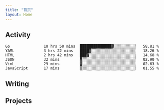 ```yaml
---
title: "首页"
layout: Home
---
```


## Activity
<!--START_SECTION:waka-->

```text
Go               10 hrs 50 mins  ██████████████▓░░░░░░░░░░   58.81 %
YAML             3 hrs 22 mins   ████▓░░░░░░░░░░░░░░░░░░░░   18.26 %
HTML             2 hrs 42 mins   ███▓░░░░░░░░░░░░░░░░░░░░░   14.68 %
JSON             32 mins         ▓░░░░░░░░░░░░░░░░░░░░░░░░   02.90 %
VimL             29 mins         ▓░░░░░░░░░░░░░░░░░░░░░░░░   02.63 %
JavaScript       17 mins         ▒░░░░░░░░░░░░░░░░░░░░░░░░   01.55 %
```

<!--END_SECTION:waka-->

## Writing
<PindedPosts />

## Projects
<Projects />
